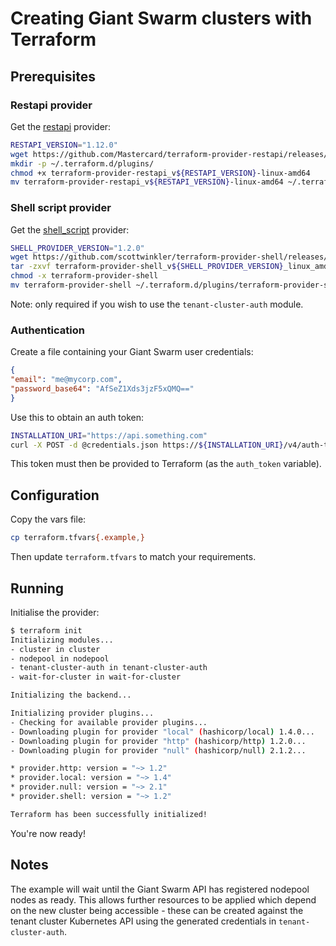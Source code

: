 # Creating Giant Swarm clusters with Terraform

## Prerequisites

### Restapi provider

Get the [restapi](https://github.com/Mastercard/terraform-provider-restapi) provider:

```bash
RESTAPI_VERSION="1.12.0"
wget https://github.com/Mastercard/terraform-provider-restapi/releases/download/v${RESTAPI_VERSION}/terraform-provider-restapi_v${RESTAPI_VERSION}-linux-amd64
mkdir -p ~/.terraform.d/plugins/
chmod +x terraform-provider-restapi_v${RESTAPI_VERSION}-linux-amd64
mv terraform-provider-restapi_v${RESTAPI_VERSION}-linux-amd64 ~/.terraform.d/plugins/terraform-provider-restapi_v${RESTAPI_VERSION}
```

### Shell script provider

Get the [shell_script](https://github.com/scottwinkler/terraform-provider-shell) provider:

```bash
SHELL_PROVIDER_VERSION="1.2.0"
wget https://github.com/scottwinkler/terraform-provider-shell/releases/download/v${SHELL_PROVIDER_VERSION}/terraform-provider-shell_v${SHELL_PROVIDER_VERSION}_linux_amd64.tar.gz
tar -zxvf terraform-provider-shell_v${SHELL_PROVIDER_VERSION}_linux_amd64.tar.gz
chmod -x terraform-provider-shell
mv terraform-provider-shell ~/.terraform.d/plugins/terraform-provider-shell_v${SHELL_PROVIDER_VERSION}
```

Note: only required if you wish to use the `tenant-cluster-auth` module.

### Authentication

Create a file containing your Giant Swarm user credentials:

```json
{
"email": "me@mycorp.com",
"password_base64": "AfSeZ1Xds3jzF5xQMQ=="
}
```

Use this to obtain an auth token:

```bash
INSTALLATION_URI="https://api.something.com"
curl -X POST -d @credentials.json https://${INSTALLATION_URI}/v4/auth-tokens/
```

This token must then be provided to Terraform (as the `auth_token` variable).

## Configuration

Copy the vars file:

```bash
cp terraform.tfvars{.example,}
```

Then update `terraform.tfvars` to match your requirements.

## Running

Initialise the provider:

```bash
$ terraform init
Initializing modules...
- cluster in cluster
- nodepool in nodepool
- tenant-cluster-auth in tenant-cluster-auth
- wait-for-cluster in wait-for-cluster

Initializing the backend...

Initializing provider plugins...
- Checking for available provider plugins...
- Downloading plugin for provider "local" (hashicorp/local) 1.4.0...
- Downloading plugin for provider "http" (hashicorp/http) 1.2.0...
- Downloading plugin for provider "null" (hashicorp/null) 2.1.2...

* provider.http: version = "~> 1.2"
* provider.local: version = "~> 1.4"
* provider.null: version = "~> 2.1"
* provider.shell: version = "~> 1.2"

Terraform has been successfully initialized!
```

You're now ready!

## Notes

The example will wait until the Giant Swarm API has registered nodepool nodes as ready. This allows further resources to be applied which depend on the new cluster being accessible - these can be created against the tenant cluster Kubernetes API using the generated credentials in `tenant-cluster-auth`.

